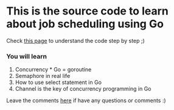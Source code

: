 # This is the source code to learn about job scheduling using Go
Check [this page](https://canigetyourwhatwhat.medium.com/cron-job-scheduler-mechanism-in-golang-go-dfd5fe8ea8ae) to understand the code step by step ;)

### You will learn 
1. Concurrency * Go = goroutine
2. Semaphore in real life
3. How to use select statement in Go
4. Channel is the key of concurrency programming in Go

Leave the comments [here](https://canigetyourwhatwhat.medium.com/cron-job-scheduler-mechanism-in-golang-go-dfd5fe8ea8ae) if have any questions or comments :)